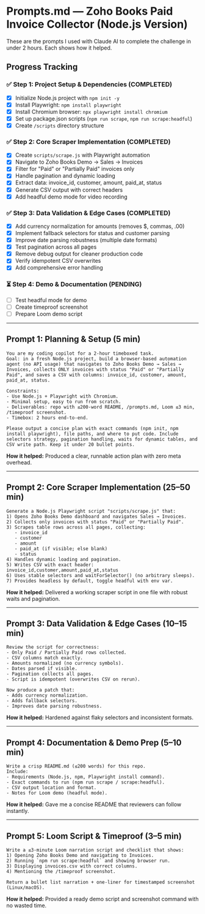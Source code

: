 # Prompts.md — Zoho Books Paid Invoice Collector (Node.js Version)

These are the prompts I used with Claude AI to complete the challenge in under 2 hours. Each shows how it helped.

## Progress Tracking

### ✅ Step 1: Project Setup & Dependencies (COMPLETED)
- [x] Initialize Node.js project with `npm init -y`
- [x] Install Playwright: `npm install playwright`
- [x] Install Chromium browser: `npx playwright install chromium`
- [x] Set up package.json scripts (`npm run scrape`, `npm run scrape:headful`)
- [x] Create `/scripts` directory structure

### ✅ Step 2: Core Scraper Implementation (COMPLETED)
- [x] Create `scripts/scrape.js` with Playwright automation
- [x] Navigate to Zoho Books Demo → Sales → Invoices
- [x] Filter for "Paid" or "Partially Paid" invoices only
- [x] Handle pagination and dynamic loading
- [x] Extract data: invoice_id, customer, amount, paid_at, status
- [x] Generate CSV output with correct headers
- [x] Add headful demo mode for video recording

### ✅ Step 3: Data Validation & Edge Cases (COMPLETED)
- [x] Add currency normalization for amounts (removes $, commas, .00)
- [x] Implement fallback selectors for status and customer parsing
- [x] Improve date parsing robustness (multiple date formats)
- [x] Test pagination across all pages
- [x] Remove debug output for cleaner production code
- [x] Verify idempotent CSV overwrites
- [x] Add comprehensive error handling

### ⏳ Step 4: Demo & Documentation (PENDING)
- [ ] Test headful mode for demo
- [ ] Create timeproof screenshot
- [ ] Prepare Loom demo script

---

## Prompt 1: Planning & Setup (5 min)
```
You are my coding copilot for a 2-hour timeboxed task.  
Goal: in a fresh Node.js project, build a browser-based automation agent (no API usage) that navigates to Zoho Books Demo → Sales → Invoices, collects ONLY invoices with status "Paid" or "Partially Paid", and saves a CSV with columns: invoice_id, customer, amount, paid_at, status.

Constraints:
- Use Node.js + Playwright with Chromium.
- Minimal setup, easy to run from scratch.
- Deliverables: repo with ≤200-word README, /prompts.md, Loom ≤3 min, /timeproof screenshot.
- Timebox: 2 hours end-to-end.

Please output a concise plan with exact commands (npm init, npm install playwright), file paths, and where to put code. Include selectors strategy, pagination handling, waits for dynamic tables, and CSV write path. Keep it under 20 bullet points.
```
**How it helped:** Produced a clear, runnable action plan with zero meta overhead.

---

## Prompt 2: Core Scraper Implementation (25–50 min)
```
Generate a Node.js Playwright script "scripts/scrape.js" that:
1) Opens Zoho Books Demo dashboard and navigates Sales → Invoices.
2) Collects only invoices with status "Paid" or "Partially Paid".
3) Scrapes table rows across all pages, collecting:
   - invoice_id
   - customer
   - amount
   - paid_at (if visible; else blank)
   - status
4) Handles dynamic loading and pagination.
5) Writes CSV with exact header: invoice_id,customer,amount,paid_at,status
6) Uses stable selectors and waitForSelector() (no arbitrary sleeps).
7) Provides headless by default, toggle headful with env var.
```
**How it helped:** Delivered a working scraper script in one file with robust waits and pagination.

---

## Prompt 3: Data Validation & Edge Cases (10–15 min)
```
Review the script for correctness:
- Only Paid / Partially Paid rows collected.
- CSV columns match exactly.
- Amounts normalized (no currency symbols).
- Dates parsed if visible.
- Pagination collects all pages.
- Script is idempotent (overwrites CSV on rerun).

Now produce a patch that:
- Adds currency normalization.
- Adds fallback selectors.
- Improves date parsing robustness.
```
**How it helped:** Hardened against flaky selectors and inconsistent formats.

---

## Prompt 4: Documentation & Demo Prep (5–10 min)
```
Write a crisp README.md (≤200 words) for this repo.  
Include:
- Requirements (Node.js, npm, Playwright install command).
- Exact commands to run (npm run scrape / scrape:headful).
- CSV output location and format.
- Notes for Loom demo (headful mode).
```
**How it helped:** Gave me a concise README that reviewers can follow instantly.

---

## Prompt 5: Loom Script & Timeproof (3–5 min)
```
Write a ≤3-minute Loom narration script and checklist that shows:
1) Opening Zoho Books Demo and navigating to Invoices.
2) Running `npm run scrape:headful` and showing browser run.
3) Displaying invoices.csv with correct columns.
4) Mentioning the /timeproof screenshot.

Return a bullet list narration + one-liner for timestamped screenshot (Linux/macOS).
```
**How it helped:** Provided a ready demo script and screenshot command with no wasted time.

